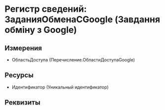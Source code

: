 ﻿# Регистр сведений: ЗаданияОбменаСGoogle (Завдання обміну з Google)

## Измерения

- ОбластьДоступа (Перечисление.ОбластиДоступаGoogle)

## Ресурсы

- Идентификатор (Уникальный идентификатор)

## Реквизиты


